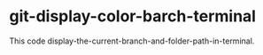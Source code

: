 # git-display-color-barch-terminal
This code display-the-current-branch-and-folder-path-in-terminal. 
